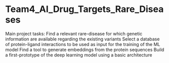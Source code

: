# Team4_AI_Drug_Targets_Rare_Diseases
Main project tasks:
Find a relevant rare-disease for which genetic information are available regarding the existing variants
Select a database of protein-ligand interactions to be used as input for the training of the ML model
Find a tool to generate embeddings from the protein sequences
Build a first-prototype of the deep learning model using a basic architecture
